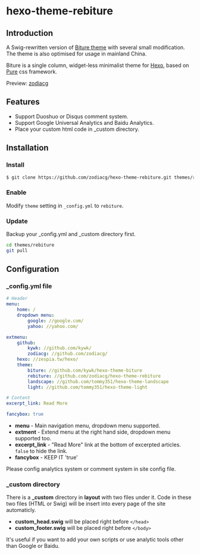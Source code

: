 # hexo-theme-rebiture

## Introduction

A Swig-rewritten version of [Biture theme](http://github.com/kywk/hexo-theme-biture) with several small modification. The theme is also optimised for usage in mainland China.

Biture is a single column, widget-less minimalist theme for [Hexo](http://hexo.io), based on [Pure](http://purecss.io/) css framework.

Preview: [zodiacg](http://zodiacg.net)

## Features

- Support Duoshuo or Disqus comment system.
- Support Google Universal Analytics and Baidu Analytics.
- Place your custom html code in _custom directory.

## Installation

### Install

``` bash
$ git clone https://github.com/zodiacg/hexo-theme-rebiture.git themes/rebiture
```

### Enable

Modify `theme` setting in `_config.yml` to `rebiture`.

### Update

Backup your _config.yml and _custom directory first.

``` bash
cd themes/rebiture
git pull
```

## Configuration

### _config.yml file

``` yml
# Header
menu:
    home: /
    dropdown menu:
        google: //google.com/
        yahoo: //yahoo.com/

extmenu:
    github:
        kywk: //github.com/kywk/
        zodiacg: //github.com/zodiacg/
    hexo: //zespia.tw/hexo/
    theme:
        biture: //github.com/kywk/hexo-theme-biture
        rebiture: //github.com/zodiacg/hexo-theme-rebiture
        landscape: //github.com/tommy351/hexo-theme-landscape
        light: //github.com/tommy351/hexo-theme-light

# Content
excerpt_link: Read More

fancybox: true
```

- **menu** - Main navigation menu, dropdown menu supported.
- **extment** - Extend menu at the right hand side, dropdown menu supported too.
- **excerpt_link** - "Read More" link at the bottom of excerpted articles. `false` to hide the link.
- **fancybox** - KEEP IT 'true'

Please config analytics system or comment system in site config file.

### _custom directory

There is a **_custom** directory in **layout** with two files under it.
Code in these two files (HTML or Swig) will be insert into every page of the site automaticly.

- **custom_head.swig** will be placed right before ```</head>```
- **custom_footer.swig** will be placed right before ```</body>```

It's useful if you want to add your own scripts or use analytic tools other than Google or Baidu.